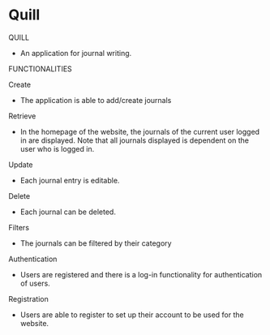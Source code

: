 # Quill
QUILL
- An application for journal writing.

FUNCTIONALITIES

Create
- The application is able to add/create journals

Retrieve
- In the homepage of the website, the journals of the current user logged in are displayed. Note that all journals displayed is dependent on the user who is logged in.

Update
- Each journal entry is editable.

Delete
- Each journal can be deleted.

Filters
- The journals can be filtered by their category

Authentication
- Users are registered and there is a log-in functionality for authentication of users.

Registration
- Users are able to register to set up their account to be used for the website.
